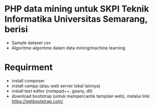 # PHP data mining untuk SKPI Teknik Informatika Universitas Semarang, berisi
- Sample dataset csv
- Algoritme-algoritme dalam data mining/machine learning

# Requirment
- install composer
- install xampp (atau web server lokal lainnya)
- install text editor (notepad++, geany, dll)
- download bootstrap (untuk mempercantik tampilan web), melalui link: https://getbootstrap.com/
